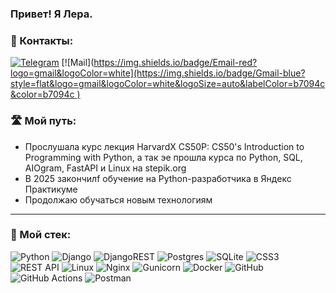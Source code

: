 ### Привет! Я Лера. 

### :calling: Контакты:

[![Telegram](https://img.shields.io/badge/Telegram-blue?style=flat&logo=telegram&logoColor=white&logoSize=auto&labelColor=014f86&color=014f86
)](https://t.me/vr2306) [![Mail]([https://img.shields.io/badge/Email-red?logo=gmail&logoColor=white](https://img.shields.io/badge/Gmail-blue?style=flat&logo=gmail&logoColor=white&logoSize=auto&labelColor=b7094c&color=b7094c
)](mailto:valery0623@gmail.com)

### :motorway: Мой путь:
- Прослушала курс лекция HarvardX CS50P: CS50's Introduction to Programming with Python, а так эе прошла курса по Python, SQL, AIOgram, FastAPI и Linux на stepik.org
- В 2025 закончилf обучение на Python-разработчика в Яндекс Практикуме
- Продолжаю обучаться новым технологиям

---

### :nut_and_bolt: Мой стек:
![Python](https://img.shields.io/badge/python-3670A0?style=for-the-badge&logo=python&logoColor=ffdd54)
![Django](https://img.shields.io/badge/django-%23092E20.svg?style=for-the-badge&logo=django&logoColor=white)
![DjangoREST](https://img.shields.io/badge/DJANGO-REST-ff1709?style=for-the-badge&logo=django&logoColor=white&color=ff1709&labelColor=gray)
![Postgres](https://img.shields.io/badge/postgres-%23316192.svg?style=for-the-badge&logo=postgresql&logoColor=white)
![SQLite](https://img.shields.io/badge/sqlite-%2307405e.svg?style=for-the-badge&logo=sqlite&logoColor=white)
![CSS3](https://img.shields.io/badge/css3-%231572B6.svg?style=for-the-badge&logo=css3&logoColor=white)
![REST API](https://img.shields.io/badge/REST%20API-%23266999.svg?style=for-the-badge)
![Linux](https://img.shields.io/badge/Linux-FCC624?style=for-the-badge&logo=linux&logoColor=black)
![Nginx](https://img.shields.io/badge/nginx-%23009639.svg?style=for-the-badge&logo=nginx&logoColor=white)
![Gunicorn](https://img.shields.io/badge/gunicorn-%298729.svg?style=for-the-badge&logo=gunicorn&logoColor=white)
![Docker](https://img.shields.io/badge/docker-%230db7ed.svg?style=for-the-badge&logo=docker&logoColor=white)
![GitHub](https://img.shields.io/badge/github-%23121011.svg?style=for-the-badge&logo=github&logoColor=white)
![GitHub Actions](https://img.shields.io/badge/github%20actions-%232671E5.svg?style=for-the-badge&logo=githubactions&logoColor=white)
![Postman](https://img.shields.io/badge/Postman-FF6C37?style=for-the-badge&logo=postman&logoColor=white)

